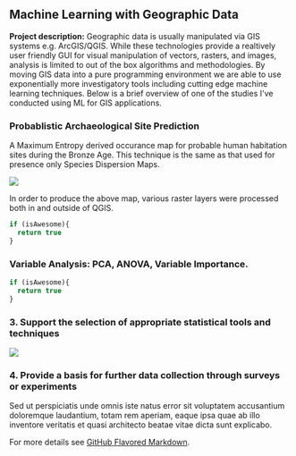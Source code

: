 ## Machine Learning with Geographic Data

**Project description:** Geographic data is usually manipulated via GIS systems e.g. ArcGIS/QGIS. While these technologies provide a realtively user friendly GUI for visual manipulation of vectors, rasters, and images, analysis is limited to out of the box algorithms and methodologies. By moving GIS data into a pure programming environment we are able to use exponentially more investigatory tools including cutting edge machine learning techniques. Below is a brief overview of one of the studies I've conducted using ML for GIS applications. 
### Probablistic Archaeological Site Prediction

A Maximum Entropy derived occurance map for probable human habitation sites during the Bronze Age. This technique is the same as that used for presence only Species Dispersion Maps.

<img src="images/ME_MAP.jpg?raw=true"/>

In order to produce the above map, various raster layers were processed both in and outside of QGIS. 

```javascript
if (isAwesome){
  return true
}
```

### Variable Analysis: PCA, ANOVA, Variable Importance.
```javascript
if (isAwesome){
  return true
}
```

### 3. Support the selection of appropriate statistical tools and techniques

<img src="images/dummy_thumbnail.jpg?raw=true"/>

### 4. Provide a basis for further data collection through surveys or experiments

Sed ut perspiciatis unde omnis iste natus error sit voluptatem accusantium doloremque laudantium, totam rem aperiam, eaque ipsa quae ab illo inventore veritatis et quasi architecto beatae vitae dicta sunt explicabo. 

For more details see [GitHub Flavored Markdown](https://guides.github.com/features/mastering-markdown/).
